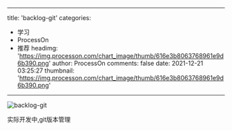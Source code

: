 
---
title: 'backlog-git'
categories: 
 - 学习
 - ProcessOn
 - 推荐
headimg: 'https://img.processon.com/chart_image/thumb/616e3b8063768961e9d6b390.png'
author: ProcessOn
comments: false
date: 2021-12-21 03:25:27
thumbnail: 'https://img.processon.com/chart_image/thumb/616e3b8063768961e9d6b390.png'
---

<div>   
<img class="thumb" alt="backlog-git" src="https://img.processon.com/chart_image/thumb/616e3b8063768961e9d6b390.png" referrerpolicy="no-referrer">
<p>实际开发中,git版本管理</p>  
</div>
            
